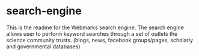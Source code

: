 # search-engine

This is the readme for the Webmarks search engine. The search engine allows user to perform keyword searches through a set of outlets the science community trusts. (blogs, news, facebook groups/pages, scholarly and governmental databases)

